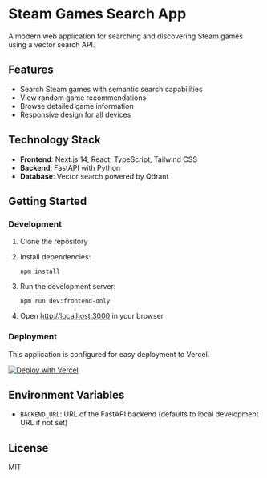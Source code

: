 # Steam Games Search App

A modern web application for searching and discovering Steam games using a vector search API.

## Features

- Search Steam games with semantic search capabilities
- View random game recommendations
- Browse detailed game information 
- Responsive design for all devices

## Technology Stack

- **Frontend**: Next.js 14, React, TypeScript, Tailwind CSS
- **Backend**: FastAPI with Python
- **Database**: Vector search powered by Qdrant

## Getting Started

### Development

1. Clone the repository
2. Install dependencies:
   ```
   npm install
   ```
3. Run the development server:
   ```
   npm run dev:frontend-only
   ```
   
4. Open [http://localhost:3000](http://localhost:3000) in your browser

### Deployment

This application is configured for easy deployment to Vercel.

[![Deploy with Vercel](https://vercel.com/button)](https://vercel.com/new/clone?repository-url=https%3A%2F%2Fgithub.com%2Fyourusername%2Fsteam-games-search)

## Environment Variables

- `BACKEND_URL`: URL of the FastAPI backend (defaults to local development URL if not set)

## License

MIT
